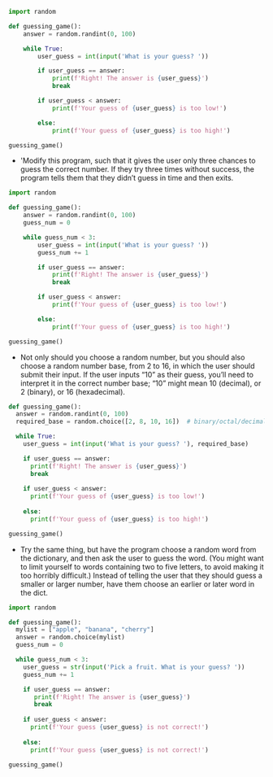 ```python
import random

def guessing_game():
    answer = random.randint(0, 100)

    while True:
        user_guess = int(input('What is your guess? '))

        if user_guess == answer:
            print(f'Right! The answer is {user_guess}')
            break

        if user_guess < answer:
            print(f'Your guess of {user_guess} is too low!')

        else:
            print(f'Your guess of {user_guess} is too high!')

guessing_game()
```

* 'Modify this program, such that it gives the user only three chances to guess the correct number.
If they try three times without success, the program tells them that they didn’t guess in time and then exits.


```python
import random

def guessing_game():
    answer = random.randint(0, 100)
    guess_num = 0

    while guess_num < 3:
        user_guess = int(input('What is your guess? '))
        guess_num += 1 

        if user_guess == answer:
            print(f'Right! The answer is {user_guess}')
            break

        if user_guess < answer:
            print(f'Your guess of {user_guess} is too low!')

        else:
            print(f'Your guess of {user_guess} is too high!')

guessing_game()
```

* Not only should you choose a random number, but you should also choose a random number base, from 2 to 16, in which the user should submit their input. If the user inputs “10” as their guess, you’ll need to interpret it in the correct number base; “10” might mean 10 (decimal), or 2 (binary), or 16 (hexadecimal).
```python
def guessing_game():
  answer = random.randint(0, 100)
  required_base = random.choice([2, 8, 10, 16])  # binary/octal/decimal/hex

  while True:
    user_guess = int(input('What is your guess? '), required_base)

    if user_guess == answer:
      print(f'Right! The answer is {user_guess}')
      break
    
    if user_guess < answer:
      print(f'Your guess of {user_guess} is too low!')
    
    else:
      print(f'Your guess of {user_guess} is too high!')

guessing_game()
```

* Try the same thing, but have the program choose a random word from the dictionary, and then ask the user to guess the word. (You might want to limit yourself to words containing two to five letters, to avoid making it too horribly difficult.) Instead of telling the user that they should guess a smaller or larger number, have them choose an earlier or later word in the dict.

```python
import random

def guessing_game():
  mylist = ["apple", "banana", "cherry"]
  answer = random.choice(mylist)
  guess_num = 0

  while guess_num < 3:
    user_guess = str(input('Pick a fruit. What is your guess? '))
    guess_num += 1

    if user_guess == answer:
       print(f'Right! The answer is {user_guess}')
       break
    
    if user_guess < answer:
      print(f'Your guess {user_guess} is not correct!')
    
    else:
      print(f'Your guess {user_guess} is not correct!')

guessing_game()
```
